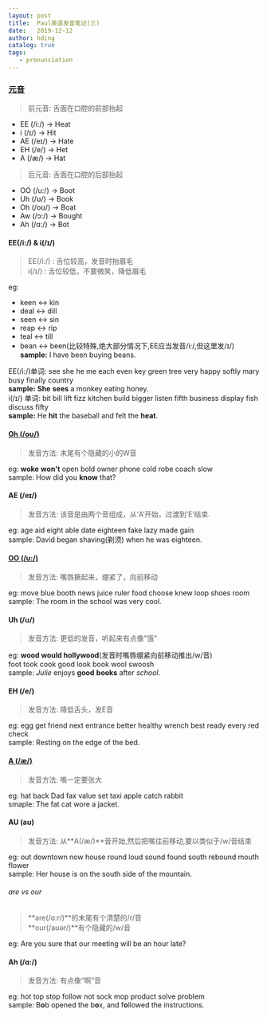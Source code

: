 ```yaml
---
layout: post
title:  Paul美语发音笔记(三)
date:   2019-12-12
author: hding
catalog: true
tags:
   - pronunciation
---
```

### [元音](https://www.bilibili.com/video/av37513520?p=8)
> 前元音: 舌面在口腔的前部抬起  

- EE (/i:/) ->  Heat
- i  (/ɪ/)	->	Hit
- AE (/eɪ/) ->	Hate
- EH (/e/)  ->	Het
- A  (/æ/)  ->	Hat  

> 后元音: 舌面在口腔的后部抬起  

- OO (/u:/) ->  Boot
- Uh (/ʊ/)	->  Book
- Oh (/oʊ/) ->  Boat
- Aw (/ɔ:/) ->	Bought
- Ah (/ɑ:/) ->	Bot  



#### EE(/i:/) & i(/ɪ/)
> EE(/i:/) : 舌位较高，发音时抬眉毛  
> i(/ɪ/)	 : 舌位较低，不要微笑，降低眉毛  

eg:
  - keen  <->  kin
  - deal  <->  dill
  - seen  <->  sin
  - reap  <->  rip
  - teal  <->  till
  - bean  <->  been(比较特殊,绝大部分情况下,EE应当发音/i:/,但这里发/ɪ/)  
  	**sample:** I have been buying beans.  
    
EE(/i:/)单词: see she he me each even key green tree very happy softly mary busy finally country    
	**sample:** **She** **sees** a monkey eating honey.  
i(/ɪ/)  单词: bit bill lift fizz kitchen build bigger listen fifth business display fish discuss fifty  
	**sample:** He **hit** the baseball and felt the **heat**.  


#### [Oh (/oʊ/)](https://www.bilibili.com/video/av37513520?p=9)
> 发音方法: 末尾有个隐藏的小的W音  

eg: **woke** **won't** open bold owner phone cold robe coach slow   
sample: How did you **know** that? 


#### AE (/eɪ/)
> 发音方法: 该音是由两个音组成，从‘A’开始，过渡到‘E’结束.  

eg: age aid eight able date eighteen fake lazy made gain   
sample: David began shaving(剃须) when he was eighteen.  


#### [OO (/u:/)](https://www.bilibili.com/video/av37513520?p=10)  
> 发音方法: 嘴唇撅起来，绷紧了，向前移动  

eg: move  blue booth news juice ruler food choose knew loop shoes room  
sample: The room in the school was very cool.


#### Uh (/ʊ/)
> 发音方法: 更低的发音，听起来有点像"饿"  

eg: **wood would hollywood**(发音时嘴唇绷紧向前移动推出/w/音)  
    foot took cook good look book wool swoosh  
sample: *Julie* enjoys **good** **books** after *school*.  


#### EH (/e/)
> 发音方法: 降低舌头，发E音  

eg: egg get friend next entrance better healthy wrench best ready every red check  
sample: Resting on the edge of the bed.  


#### [A  (/æ/)](https://www.bilibili.com/video/av37513520?p=11)
> 发音方法: 嘴一定要张大  

eg: hat back Dad fax value set taxi apple catch rabbit  
smaple: The fat cat wore a jacket.  


#### AU (aʊ)
> 发音方法: 从**A(/æ/)**音开始,然后把嘴往前移动,要以类似于/w/音结束  

eg: out downtown now house round loud sound found south rebound mouth flower  
sample: Her house is on the south side of the mountain.

###### are vs our
> **are(/ɑ:r/)**的末尾有个清楚的/r/音  
> **our(/aʊər/)**有个隐藏的/w/音  

eg: Are you sure that our meeting will be an hour late? 


#### Ah (/ɑ:/)
> 发音方法: 有点像“啊”音  

eg: hot top stop follow not sock mop product solve problem  
sample: B**o**b opened the b**o**x, and f**o**llowed the instructions.











  











	













































